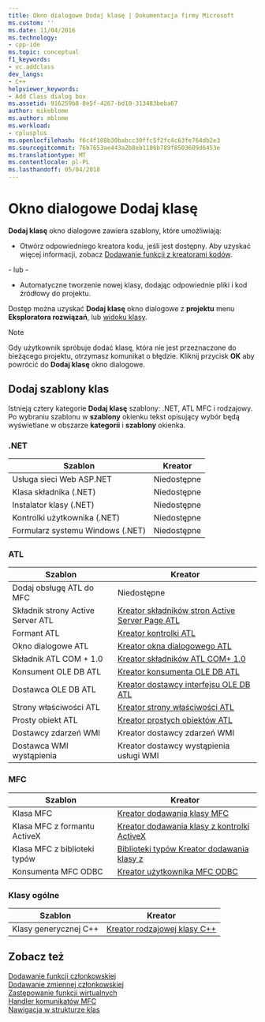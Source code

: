 ```yaml
---
title: Okno dialogowe Dodaj klasę | Dokumentacja firmy Microsoft
ms.custom: ''
ms.date: 11/04/2016
ms.technology:
- cpp-ide
ms.topic: conceptual
f1_keywords:
- vc.addclass
dev_langs:
- C++
helpviewer_keywords:
- Add Class dialog box
ms.assetid: 916259b8-8e5f-4267-bd10-313483beba67
author: mikeblome
ms.author: mblome
ms.workload:
- cplusplus
ms.openlocfilehash: f6c4f108b30babcc30ffc5f2fc4c63fe764db2e3
ms.sourcegitcommit: 76b7653ae443a2b8eb1186b789f8503609d6453e
ms.translationtype: MT
ms.contentlocale: pl-PL
ms.lasthandoff: 05/04/2018
---
```

# <a name="add-class-dialog-box"></a>Okno dialogowe Dodaj klasę
**Dodaj klasę** okno dialogowe zawiera szablony, które umożliwiają:  
  
-   Otwórz odpowiedniego kreatora kodu, jeśli jest dostępny. Aby uzyskać więcej informacji, zobacz [Dodawanie funkcji z kreatorami kodów](../ide/adding-functionality-with-code-wizards-cpp.md).  
  
 \- lub -  
  
-   Automatyczne tworzenie nowej klasy, dodając odpowiednie pliki i kod źródłowy do projektu.  
  
 Dostęp można uzyskać **Dodaj klasę** okno dialogowe z **projektu** menu **Eksploratora rozwiązań**, lub [widoku klasy](http://msdn.microsoft.com/en-us/8d7430a9-3e33-454c-a9e1-a85e3d2db925).  
  
> [!NOTE]
>  Gdy użytkownik spróbuje dodać klasę, która nie jest przeznaczone do bieżącego projektu, otrzymasz komunikat o błędzie. Kliknij przycisk **OK** aby powrócić do **Dodaj klasę** okno dialogowe.  
  
## <a name="add-class-templates"></a>Dodaj szablony klas  
 Istnieją cztery kategorie **Dodaj klasę** szablony: .NET, ATL MFC i rodzajowy. Po wybraniu szablonu w **szablony** okienku tekst opisujący wybór będą wyświetlane w obszarze **kategorii** i **szablony** okienka.  
  
### <a name="net"></a>.NET  
  
|Szablon|Kreator|  
|--------------|------------|  
|Usługa sieci Web ASP.NET|Niedostępne|  
|Klasa składnika (.NET)|Niedostępne|  
|Instalator klasy (.NET)|Niedostępne|  
|Kontrolki użytkownika (.NET)|Niedostępne|  
|Formularz systemu Windows (.NET)|Niedostępne|  
  
### <a name="atl"></a>ATL  
  
|Szablon|Kreator|  
|--------------|------------|  
|Dodaj obsługę ATL do MFC|Niedostępne|  
|Składnik strony Active Server ATL|[Kreator składników stron Active Server Page ATL](../atl/reference/atl-active-server-page-component-wizard.md)|  
|Formant ATL|[Kreator kontrolki ATL](../atl/reference/atl-control-wizard.md)|  
|Okno dialogowe ATL|[Kreator okna dialogowego ATL](../atl/reference/atl-dialog-wizard.md)|  
|Składnik ATL COM + 1.0|[Kreator składników ATL COM+ 1.0](../atl/reference/atl-com-plus-1-0-component-wizard.md)|  
|Konsument OLE DB ATL|[Kreator konsumenta OLE DB ATL](../atl/reference/atl-ole-db-consumer-wizard.md)|  
|Dostawca OLE DB ATL|[Kreator dostawcy interfejsu OLE DB ATL](../atl/reference/atl-ole-db-provider-wizard.md)|  
|Strony właściwości ATL|[Kreator strony właściwości ATL](../atl/reference/atl-property-page-wizard.md)|  
|Prosty obiekt ATL|[Kreator prostych obiektów ATL](../atl/reference/atl-simple-object-wizard.md)|  
|Dostawcy zdarzeń WMI|Kreator dostawcy zdarzeń WMI|  
|Dostawca WMI wystąpienia|Kreator dostawcy wystąpienia usługi WMI|  
  
### <a name="mfc"></a>MFC  
  
|Szablon|Kreator|  
|--------------|------------|  
|Klasa MFC|[Kreator dodawania klasy MFC](../mfc/reference/mfc-add-class-wizard.md)|  
|Klasa MFC z formantu ActiveX|[Kreator dodawania klasy z kontrolki ActiveX](../ide/add-class-from-activex-control-wizard.md)|  
|Klasa MFC z biblioteki typów|[Biblioteki typów Kreator dodawania klasy z](../mfc/reference/add-class-from-typelib-wizard.md)|  
|Konsumenta MFC ODBC|[Kreator użytkownika MFC ODBC](../mfc/reference/mfc-odbc-consumer-wizard.md)|  
  
### <a name="generic-classes"></a>Klasy ogólne  
  
|Szablon|Kreator|  
|--------------|------------|  
|Klasy generycznej C++|[Kreator rodzajowej klasy C++](../ide/generic-cpp-class-wizard.md)|  
  
## <a name="see-also"></a>Zobacz też  
 [Dodawanie funkcji członkowskiej](../ide/adding-a-member-function-visual-cpp.md)   
 [Dodawanie zmiennej członkowskiej](../ide/adding-a-member-variable-visual-cpp.md)   
 [Zastępowanie funkcji wirtualnych](../ide/overriding-a-virtual-function-visual-cpp.md)   
 [Handler komunikatów MFC](../mfc/reference/adding-an-mfc-message-handler.md)   
 [Nawigacja w strukturze klas](../ide/navigating-the-class-structure-visual-cpp.md)